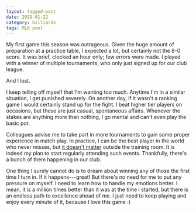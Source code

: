 ```yaml
---
layout: tagged-post
date: 2019-01-22
category: billiards
tags: MLB pool
---
```


My first game this season was outrageous. Given the huge amount of preparation at a practice table, I expected a lot, but certainly not the 8-0 score. It was brief, clocked an hour only; few errors were made. I played with a winner of multiple tournaments, who only just signed up for our club league.

And I lost.

I keep telling off myself that I'm wanting too much. Anytime I'm in a similar situation, I get punished severely. On another day, if it wasn't a ranking game I would certainly stand up for the fight. I beat higher tier players on occasions, but these are just casual, spontaneous affairs. Whenever the stakes are anything more than nothing, I go mental and can't even play the basic pot.

Colleagues advise me to take part in more tournaments to gain some proper experience in match play. In practice, I can be the best player in the world who never misses, but [it doesn't matter](https://itdoesnotmatter.github.io/) outside the training room. It is indeed my plan to start regularly attending such events. Thankfully, there's a bunch of them happening in our club.

One thing I surely cannot do is to dream about winning any of those the first time I turn in. If it happens---great! But there's no need for me to put any pressure on myself. I need to learn how to handle my emotions better. I mean, it _is_ a million times better than it was at the time I started, but there is an endless path to excellence ahead of me. I just need to keep playing and enjoy every minute of it, because I love this game :)
